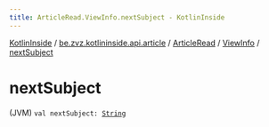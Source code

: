 ```yaml
---
title: ArticleRead.ViewInfo.nextSubject - KotlinInside
---
```


[KotlinInside](../../../index.html) / [be.zvz.kotlininside.api.article](../../index.html) / [ArticleRead](../index.html) / [ViewInfo](index.html) / [nextSubject](./next-subject.html)

# nextSubject

(JVM) `val nextSubject: `[`String`](https://kotlinlang.org/api/latest/jvm/stdlib/kotlin/-string/index.html)